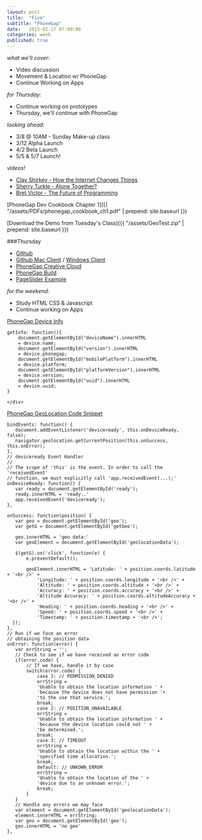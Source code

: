 ```yaml
---
layout: post
title:  "Five"
subtitle: "PhoneGap"
date:   2015-02-17 07:00:00
categories: week
published: true
---
```


*what we'll cover:*

- Video discussion
- Movement & Location w/ PhoneGap
- Continue Working on Apps

*for Thursday:*

- Continue working on prototypes
- Thursday, we'll continue with PhoneGap


*looking ahead:*

- 3/8 @ 10AM - Sunday Make-up class
- 3/12 Alpha Launch
- 4/2 Beta Launch
- 5/5 & 5/7 Launch!

*videos!*

- [Clay Shirkey - How the Internet Changes Things](http://www.ted.com/talks/clay_shirky_how_the_internet_will_one_day_transform_government)
- [Sherry Turkle - Alone Together?](http://www.ted.com/talks/sherry_turkle_alone_together?language=en)
- [Bret Victor - The Future of Programming](https://vimeo.com/71278954)

[PhoneGap Dev Cookbook Chapter 1]({{ "/assets/PDFs/phonegap_cookbook_ch1.pdf" | prepend: site.baseurl }})

[Download the Demo from Tuesday's Class]({{ "/assets/GeoTest.zip" | prepend: site.baseurl }})

###Thursday

- [Github](https://github.com)
- [Github Mac Client](https://mac.github.com) / [Windows Client](https://windows.github.com)
- [PhoneGap Creative Cloud](https://creative.adobe.com/products/phonegap-build)
- [PhoneGap Build](https://build.phonegap.com)
- [PageSlider Example](https://github.com/ccoenraets/PageSlider)

*for the weekend:*

- Study HTML CSS & Javascript
- Continue working on Apps

<div class="expander">
  <a href="javascript:void(0)" id="js-expander-trigger-2" class="expander-trigger expander-hidden demo">PhoneGap Device Info</a>
  <div id="js-expander-content-2" class="expander-content" markdown="1">

    getInfo: function(){
        document.getElementById("deviceName").innerHTML
        = device.name;
        document.getElementById("version").innerHTML
        = device.phonegap;
        document.getElementById("mobilePlatform").innerHTML
        = device.platform;
        document.getElementById("platformVersion").innerHTML
        = device.version;
        document.getElementById("uuid").innerHTML
        = device.uuid;
    }

    </div>
</div>


<div class="expander">
  <a href="javascript:void(0)" id="js-expander-trigger-B" class="expander-trigger expander-hidden demo">PhoneGap GeoLocation Code Snippet</a>
  <div id="js-expander-content-B" class="expander-content" markdown="1">


    bindEvents: function() {
       document.addEventListener('deviceready', this.onDeviceReady, false);
       navigator.geolocation.getCurrentPosition(this.onSuccess, this.onError);
    },
    // deviceready Event Handler
    //
    // The scope of 'this' is the event. In order to call the 'receivedEvent'
    // function, we must explicitly call 'app.receivedEvent(...);'
    onDeviceReady: function() {
       var ready = document.getElementById('ready');
       ready.innerHTML = 'ready..'
       app.receivedEvent('deviceready');
    },

    onSuccess: function(position) {
       var geo = document.getElementById('geo');
       var getG = document.getElementById('getGeo');

       geo.innerHTML = 'geo data:'
       var geoElement = document.getElementById('geolocationData');

       $(getG).on('click', function(e) {
           e.preventDefault();

           geoElement.innerHTML = 'Latitude: ' + position.coords.latitude + '<br />' +
               'Longitude: ' + position.coords.longitude + '<br />' +
               'Altitude: ' + position.coords.altitude + '<br />' +
               'Accuracy: ' + position.coords.accuracy + '<br />' +
               'Altitude Accuracy: ' + position.coords.altitudeAccuracy + '<br />' +
               'Heading: ' + position.coords.heading + '<br />' +
               'Speed: ' + position.coords.speed + '<br />' +
               'Timestamp: ' + position.timestamp + '<br />';
      });
    },
    // Run if we face an error
    // obtaining the position data
    onError: function(error) {
       var errString = '';
       // Check to see if we have received an error code
       if(error.code) {
           // If we have, handle it by case
           switch(error.code) {
               case 1: // PERMISSION_DENIED
               errString =
               'Unable to obtain the location information ' +
               'because the device does not have permission '+
               'to the use that service.';
               break;
               case 2: // POSITION_UNAVAILABLE
               errString =
               'Unable to obtain the location information ' +
               'because the device location could not ' +
               'be determined.';
               break;
               case 3: // TIMEOUT
               errString =
               'Unable to obtain the location within the ' +
               'specified time allocation.';
               break;
               default: // UNKOWN_ERROR
               errString =
               'Unable to obtain the location of the ' +
               'device due to an unknown error.';
               break;
           }
       }
       // Handle any errors we may face
       var element = document.getElementById('geolocationData');
       element.innerHTML = errString;
       var geo = document.getElementById('geo');
       geo.innerHTML = 'no geo'
    },
</div>
</div>
